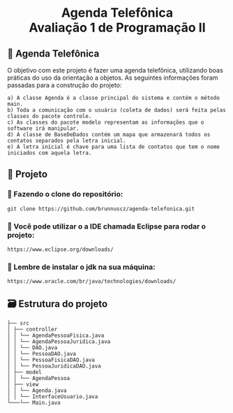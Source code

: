 <h1 align="center">
    Agenda Telefônica<br>
    Avaliação 1 de Programação II
</h1>

## 📕 Agenda Telefônica

O objetivo com este projeto é fazer uma agenda telefônica, utilizando boas práticas do uso da orientação a objetos. As seguintes informações foram passadas para a construção do projeto:

    a) A classe Agenda é a classe principal do sistema e contém o método main.
    b) Toda a comunicação com o usuário (coleta de dados) será feita pelas classes do pacote controle.
    c) As classes do pacote modelo representam as informações que o software irá manipular.
    d) A classe de BaseDeDados contém um mapa que armazenará todos os contatos separados pela letra inicial.
    e) A letra inicial é chave para uma lista de contatos que tem o nome iniciados com aquela letra.

## 📁 Projeto
### 📍 Fazendo o clone do repositório:

    git clone https://github.com/brunnuscz/agenda-telefonica.git

### 📍 Você pode utilizar o a IDE chamada Eclipse para rodar o projeto:

    https://www.eclipse.org/downloads/
    
### 📍 Lembre de instalar o jdk na sua máquina:

    https://www.oracle.com/br/java/technologies/downloads/

## 🗃 Estrutura do projeto

    ├── src
    │ ├── controller
    │ │ └── AgendaPessoaFisica.java
    │ │ └── AgendaPessoaJuridica.java
    │ │ └── DAO.java
    │ │ └── PessoaDAO.java
    │ │ └── PessoaFisicaDAO.java
    │ │ └── PessoaJuridicaDAO.java
    │ ├── model
    │ │ └── AgendaPessoa
    │ ├── view
    │ │ └── Agenda.java
    │ │ └── InterfaceUsuario.java
    └───└── Main.java
    
